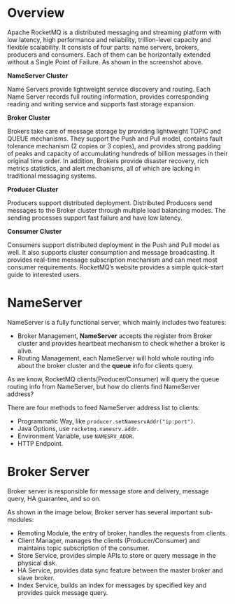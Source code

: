 # Overview

Apache RocketMQ is a distributed messaging and streaming platform with low latency, high performance and reliability, trillion-level capacity and flexible scalability. It consists of four parts: name servers, brokers, producers and consumers. Each of them can be horizontally extended without a Single Point of Failure. As shown in the screenshot above.



**NameServer Cluster**

Name Servers provide lightweight service discovery and routing. Each Name Server records full routing information, provides corresponding reading and writing service and supports fast storage expansion.

**Broker Cluster**

Brokers take care of message storage by providing lightweight TOPIC and QUEUE mechanisms. They support the Push and Pull model, contains fault tolerance mechanism (2 copies or 3 copies), and provides strong padding of peaks and capacity of accumulating hundreds of billion messages in their original time order. In addition, Brokers provide disaster recovery, rich metrics statistics, and alert mechanisms, all of which are lacking in traditional messaging systems.

**Producer Cluster**

Producers support distributed deployment. Distributed Producers send messages to the Broker cluster through multiple load balancing modes. The sending processes support fast failure and have low latency.

**Consumer Cluster**

Consumers support distributed deployment in the Push and Pull model as well. It also supports cluster consumption and message broadcasting. It provides real-time message subscription mechanism and can meet most consumer requirements. 
RocketMQ’s website provides a simple quick-start guide to interested users.

# NameServer

NameServer is a fully functional server, which mainly includes two features:

* Broker Management, **NameServer** accepts the register from Broker cluster and provides heartbeat mechanism to check whether a broker is alive.
* Routing Management, each NameServer will hold whole routing info about the broker cluster and the **queue** info for clients query.

As we know, RocketMQ clients(Producer/Consumer) will query the queue routing info from NameServer, but how do clients find NameServer address?

There are four methods to feed NameServer address list to clients:

* Programmatic Way, like `producer.setNamesrvAddr("ip:port")`.
* Java Options, use `rocketmq.namesrv.addr`.
* Environment Variable, use `NAMESRV_ADDR`.
* HTTP Endpoint.


# Broker Server

Broker server is responsible for message store and delivery, message query, HA guarantee, and so on.

As shown in the image below, Broker server has several important sub-modules:

* Remoting Module, the entry of broker, handles the requests from clients.
* Client Manager, manages the clients (Producer/Consumer) and maintains topic subscription of the consumer.
* Store Service, provides simple APIs to store or query message in the physical disk.
* HA Service, provides data sync feature between the master broker and slave broker.
* Index Service, builds an index for messages by specified key and provides quick message query.
